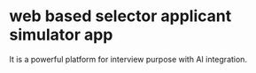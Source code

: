 # web based selector applicant simulator app
 It is a powerful platform for interview purpose with AI integration.
